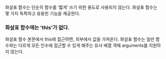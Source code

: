 화살표 함수는 단순히 함수를 ‘짧게’ 쓰기 위한 용도로 사용되지 않는다.
화살표 함수는 몇 가지 독특하고 유용한 기능을 제공한다.

### 화살표 함수에는 'this’가 없다.

화살표 함수 본문에서 this에 접근하면, 외부에서 값을 가져온다.
화살표 함수는 일반 함수와는 다르게 모든 인수에 접근할 수 있게 해주는 유사 배열 객체 arguments를 지원하지 않는다.
